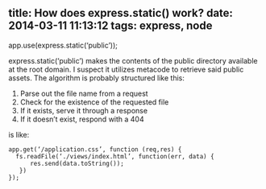 title: How does express.static() work?
date: 2014-03-11 11:13:12
tags: express, node
---
app.use(express.static(‘public’));

express.static(‘public’) makes the contents of the public  directory available at the root domain. I suspect it utilizes metacode to retrieve said public assets.  The algorithm is probably structured like this:

1.	Parse out the file name from a request
2.	Check for the existence of the requested file
3.	If it exists, serve it through a response
4.	If it doesn’t exist, respond with a 404

is like:

    app.get(‘/application.css’, function (req,res) {
      fs.readFile(‘./views/index.html’, function(err, data) {
          res.send(data.toString());
       })
    });


